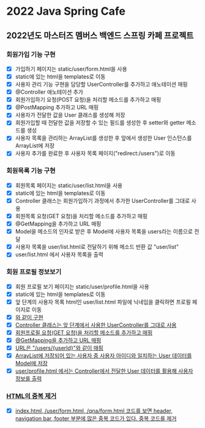# 2022 Java Spring Cafe

## 2022년도 마스터즈 멤버스 백엔드 스프링 카페 프로젝트

### 회원가입 기능 구현
- [X] 가입하기 페이지는 static/user/form.html을 사용
- [X] static에 있는 html을 templates로 이동
- [X] 사용자 관리 기능 구현을 담당할 UserController를 추가하고 애노테이션 매핑
- [X] @Controller 애노테이션 추가
- [X] 회원가입하기 요청(POST 요청)을 처리할 메소드를 추가하고 매핑
- [X] @PostMapping 추가하고 URL 매핑
- [X] 사용자가 전달한 값을 User 클래스를 생성해 저장
- [X] 회원가입할 때 전달한 값을 저장할 수 있는 필드를 생성한 후 setter와 getter 메소드를 생성
- [X] 사용자 목록을 관리하는 ArrayList를 생성한 후 앞에서 생성한 User 인스턴스를 ArrayList에 저장
- [X] 사용자 추가를 완료한 후 사용자 목록 페이지("redirect:/users")로 이동

### 회원목록 기능 구현
- [X] 회원목록 페이지는 static/user/list.html을 사용
- [X] static에 있는 html을 templates로 이동
- [X] Controller 클래스는 회원가입하기 과정에서 추가한 UserController를 그대로 사용
- [X] 회원목록 요청(GET 요청)을 처리할 메소드를 추가하고 매핑
- [X] @GetMapping을 추가하고 URL 매핑
- [X] Model을 메소드의 인자로 받은 후 Model에 사용자 목록을 users라는 이름으로 전달
- [X] 사용자 목록을 user/list.html로 전달하기 위해 메소드 반환 값 "user/list"
- [X] user/list.html 에서 사용자 목록을 출력

### 회원 프로필 정보보기
- [X] 회원 프로필 보기 페이지는 static/user/profile.html을 사용
- [X] static에 있는 html을 templates로 이동
- [X] 앞 단계의 사용자 목록 html인 user/list.html 파일에 닉네임을 클릭하면 프로필 페이지로 이동
- [X] <a href="/users/{{userId}}" />와 같이 구현
- [X] Controller 클래스는 앞 단계에서 사용한 UserController를 그대로 사용
- [X] 회원프로필 요청(GET 요청)을 처리할 메소드를 추가하고 매핑
- [X] @GetMapping을 추가하고 URL 매핑
- [X] URL은 "/users/{userId}"와 같이 매핑
- [X] ArrayList에 저장되어 있는 사용자 중 사용자 아이디와 일치하는 User 데이터를 Model에 저장
- [X] user/profile.html 에서는 Controller에서 전달한 User 데이터를 활용해 사용자 정보를 출력

### HTML의 중복 제거
- [X] index.html, /user/form.html, /qna/form.html 코드를 보면 header, navigation bar, footer 부분에 많은 중복 코드가 있다. 중복 코드를 제거
